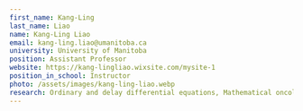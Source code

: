 ```yaml
---
first_name: Kang-Ling
last_name: Liao
name: Kang-Ling Liao
email: kang-ling.liao@umanitoba.ca
university: University of Manitoba
position: Assistant Professor
website: https://kang-lingliao.wixsite.com/mysite-1
position_in_school: Instructor
photo: /assets/images/kang-ling-liao.webp
research: Ordinary and delay differential equations, Mathematical oncology
---
```


